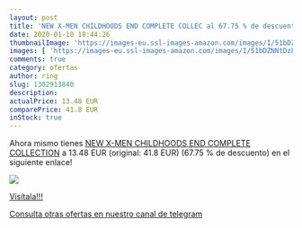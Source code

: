 ```yaml
---
layout: post
title: 'NEW X-MEN CHILDHOODS END COMPLETE COLLEC al 67.75 % de descuento'
date: 2020-01-10 18:44:26
thumbnailImage: 'https://images-eu.ssl-images-amazon.com/images/I/51bDZNNtDzL._SL200_.jpg'
images: [ 'https://images-eu.ssl-images-amazon.com/images/I/51bDZNNtDzL._SL200_.jpg' ]
comments: true
category: ofertas
author: ring
slug: 1302913840
description:
actualPrice: 13.48 EUR
comparePrice: 41.8 EUR
inStock: true
---
```


Ahora mismo tienes [NEW X-MEN CHILDHOODS END COMPLETE COLLECTION](https://www.amazon.es/dp/1302913840/?tag=redken-21) a 13.48 EUR (original: 41.8 EUR) (67.75 %  de descuento) en el siguiente enlace!

[![](https://images-eu.ssl-images-amazon.com/images/I/51bDZNNtDzL._SL200_.jpg)](https://www.amazon.es/dp/1302913840/?tag=redken-21)

[Visítala!!!](https://www.amazon.es/dp/1302913840/?tag=redken-21)

[Consulta otras ofertas en nuestro canal de telegram](https://t.me/s/ofertas25)
